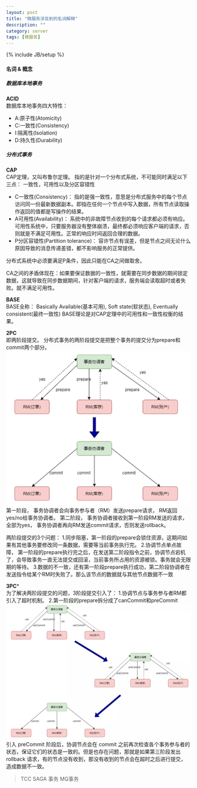 ```yaml
---
layout: post
title: "微服务涉及到的名词解释"
description: ""
category: server
tags: [微服务]
---
```

{% include JB/setup %}



#### 名词 & 概念

##### 数据库本地事务
**ACID** <br>
数据库本地事务四大特性：
- A:原子性(Atomicity)
- C:一致性(Consistency)
- I:隔离性(Isolation)
- D:持久性(Durability)

##### 分布式事务
**CAP** <br>
CAP定理，又叫布鲁尔定理。 指的是针对一个分布式系统，不可能同时满足以下三点： 一致性，可用性以及分区容错性
- C一致性(Consistency)： 指的是强一致性，意思是分布式服务中的每个节点访问同一份最新数据副本。即指在任何一个节点中写入数据，所有节点读取操作返回的值都是写操作的结果。
- A可用性(Availability)： 系统中的非故障节点收到的每个请求都必须有响应。可用性系统中，只要服务器没有整体崩溃，最终都必须响应客户端的请求，否则就是不满足可用性。正常的响应时间返回合理的数据。
- P分区容错性(Partition tolerance)： 容许节点有误差，但是节点之间无论什么原因导致的消息传递差错，都不影响服务的正常提供。

分布式系统中必须要满足P条件，因此只能在CA之间做取舍。

CA之间的矛盾体现在：如果要保证数据的一致性，就需要在同步数据的期间锁定数据，这就导致在同步数据期间，针对客户端的请求，服务端会读取超时或者失败。就不满足可用性。

**BASE** <br>
BASE全称： Basically Available(基本可用), Soft state(软状态), Eventually consistent(最终一致性)
BASE理论是对CAP定理中的可用性和一致性权衡的结果。


**2PC** <br>
即两阶段提交。 分布式事务的两阶段提交是把整个事务的提交分为prepare和commit两个部分。 
![alt 2pc](/assets/images/2pc.png)
第一阶段， 事务协调者会向事务参与者（RM）发送prepare请求， RM返回yes/no给事务协调者。
第二阶段， 事务协调者接收到第一阶段RM发送的请求，全部为yes， 事务协调者再向RM发送commit请求，否则发送rollback。

两阶段提交的3个问题：
1.同步阻塞，第一阶段的prepare会锁住资源，这期间如果有其他事务要修改同一条数据，需要等当前事务执行完。
2.协调节点单点故障， 第一阶段的prepare执行完之后，在发送第二阶段指令之前，协调节点宕机了，会导致事务一直无法提交或回滚，当前事务所占用的资源被锁。事务就会无限期的等待。
3.数据的不一致，还有第一阶段prepare执行成功，第二阶段协调者在发送指令给某个RM时失败了。那么该节点的数据就与其他节点数据不一致

**3PC*** <br>
为了解决两阶段提交的问题，3阶段提交引入了：
1.协调节点与事务参与者RM都引入了超时机制。
2.第一阶段的prepare拆分成了canCommit和preCommit
![alt 3pc](/assets/images/3pc.png)
引入 preCommit 阶段后，协调节点会在 commit 之前再次检查各个事务参与者的状态，保证它们的状态是一致的。但是也存在问题，那就是如果第三阶段发出 rollback 请求，有的节点没有收到，那没有收到的节点会在超时之后进行提交，造成数据不一致。
> TCC
> SAGA 事务
> MQ事务
